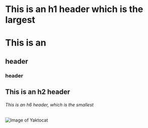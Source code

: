 # This is an h1 header which is the largest
# This is an <h2> header
<h3> header

## This is an h2 header
###### This is an h6 header, which is the smallest

![Image of Yaktocat](https://octodex.github.com/images/yaktocat.png)
